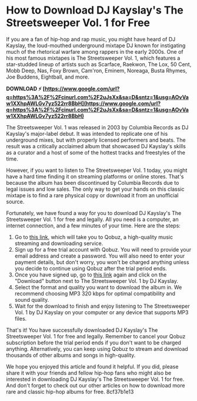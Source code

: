 # How to Download DJ Kayslay's The Streetsweeper Vol. 1 for Free
  
If you are a fan of hip-hop and rap music, you might have heard of DJ Kayslay, the loud-mouthed underground mixtape DJ known for instigating much of the rhetorical warfare among rappers in the early 2000s. One of his most famous mixtapes is The Streetsweeper Vol. 1, which features a star-studded lineup of artists such as Scarface, Raekwon, The Lox, 50 Cent, Mobb Deep, Nas, Foxy Brown, Cam'ron, Eminem, Noreaga, Busta Rhymes, Joe Buddens, Eightball, and more.
 
**DOWNLOAD ⚡ [https://www.google.com/url?q=https%3A%2F%2Fcinurl.com%2F2uJsXx&sa=D&sntz=1&usg=AOvVaw1XXhpAWLGv7yz522rr8BbH](https://www.google.com/url?q=https%3A%2F%2Fcinurl.com%2F2uJsXx&sa=D&sntz=1&usg=AOvVaw1XXhpAWLGv7yz522rr8BbH)**


  
The Streetsweeper Vol. 1 was released in 2003 by Columbia Records as DJ Kayslay's major-label debut. It was intended to replicate one of his underground mixes, but with properly licensed performers and beats. The result was a critically acclaimed album that showcased DJ Kayslay's skills as a curator and a host of some of the hottest tracks and freestyles of the time.
  
However, if you want to listen to The Streetsweeper Vol. 1 today, you might have a hard time finding it on streaming platforms or online stores. That's because the album has been discontinued by Columbia Records due to legal issues and low sales. The only way to get your hands on this classic mixtape is to find a rare physical copy or download it from an unofficial source.
  
Fortunately, we have found a way for you to download DJ Kayslay's The Streetsweeper Vol. 1 for free and legally. All you need is a computer, an internet connection, and a few minutes of your time. Here are the steps:
  
1. Go to [this link](https://www.qobuz.com/us-en/album/the-streetsweeper-vol-1-dj-kayslay/5099751244325), which will take you to Qobuz, a high-quality music streaming and downloading service.
2. Sign up for a free trial account with Qobuz. You will need to provide your email address and create a password. You will also need to enter your payment details, but don't worry, you won't be charged anything unless you decide to continue using Qobuz after the trial period ends.
3. Once you have signed up, go to [this link](https://www.qobuz.com/us-en/album/the-streetsweeper-vol-1-dj-kayslay/5099751244325) again and click on the "Download" button next to The Streetsweeper Vol. 1 by DJ Kayslay.
4. Select the format and quality you want to download the album in. We recommend choosing MP3 320 kbps for optimal compatibility and sound quality.
5. Wait for the download to finish and enjoy listening to The Streetsweeper Vol. 1 by DJ Kayslay on your computer or any device that supports MP3 files.

That's it! You have successfully downloaded DJ Kayslay's The Streetsweeper Vol. 1 for free and legally. Remember to cancel your Qobuz subscription before the trial period ends if you don't want to be charged anything. Alternatively, you can keep using Qobuz to stream and download thousands of other albums and songs in high-quality.
  
We hope you enjoyed this article and found it helpful. If you did, please share it with your friends and fellow hip-hop fans who might also be interested in downloading DJ Kayslay's The Streetsweeper Vol. 1 for free. And don't forget to check out our other articles on how to download more rare and classic hip-hop albums for free.
 8cf37b1e13
 
